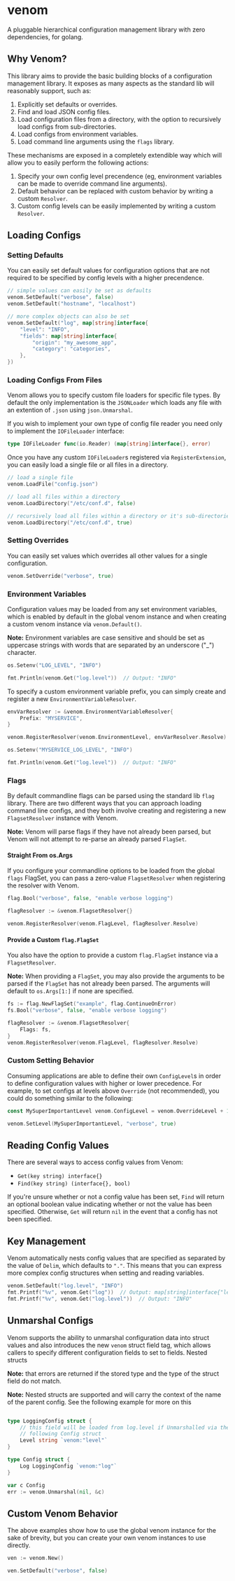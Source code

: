 # venom

A pluggable hierarchical configuration management library with zero
dependencies, for golang.

## Why Venom?

This library aims to provide the basic building blocks of a configuration
management library. It exposes as many aspects as the standard lib will
reasonably support, such as:

1. Explicitly set defaults or overrides.
1. Find and load JSON config files.
1. Load configuration files from a directory, with the option to recursively
   load configs from sub-directories.
1. Load configs from environment variables.
1. Load command line arguments using the `flags` library.

These mechanisms are exposed in a completely extendible way which will allow 
you to easily perform the following actions:

1. Specify your own config level precendence (eg, environment variables can be
   made to override command line arguments).
1. Default behavior can be replaced with custom behavior by writing a custom
   `Resolver`.
1. Custom config levels can be easily implemented by writing a custom `Resolver`.

## Loading Configs

### Setting Defaults

You can easily set default values for configuration options that are not 
required to be specified by config levels with a higher precendence.

```go
// simple values can easily be set as defaults
venom.SetDefault("verbose", false)
venom.SetDefault("hostname", "localhost")

// more complex objects can also be set
venom.SetDefault("log", map[string]interface{
    "level": "INFO",
    "fields": map[string]interface{
        "origin": "my_awesome_app", 
        "category": "categories",
    },
})
```

### Loading Configs From Files

Venom allows you to specify custom file loaders for specific file types. By
default the only implementation is the `JSONLoader` which loads any file with
an extention of `.json` using `json.Unmarshal`.

If you wish to implement your own type of config file reader you need only to
implement the `IOFileLoader` interface:

```go
type IOFileLoader func(io.Reader) (map[string]interface{}, error)
```

Once you have any custom `IOFileLoader`s registered via `RegisterExtension`,
you can easily load a single file or all files in a directory.

```go
// load a single file
venom.LoadFile("config.json")

// load all files within a directory
venom.LoadDirectory("/etc/conf.d", false)

// recursively load all files within a directory or it's sub-directories
venom.LoadDirectory("/etc/conf.d", true)
```

### Setting Overrides

You can easily set values which overrides all other values for a single 
configuration.

```go
venom.SetOverride("verbose", true)
```

### Environment Variables

Configuration values may be loaded from any set environment variables, which
is enabled by default in the global venom instance and when creating a custom
venom instance via `venom.Default()`. 

**Note:** Environment variables are case sensitive and should be set as 
uppercase strings with words that are separated by an underscore ("_") 
character.

```go
os.Setenv("LOG_LEVEL", "INFO")

fmt.Println(venom.Get("log.level"))  // Output: "INFO"
```

To specify a custom environment variable prefix, you can simply create and 
register a new `EnvironmentVariableResolver`.

```go
envVarResolver := &venom.EnvironmentVariableResolver{
    Prefix: "MYSERVICE",
}

venom.RegisterResolver(venom.EnvironmentLevel, envVarResolver.Resolve)

os.Setenv("MYSERVICE_LOG_LEVEL", "INFO")

fmt.Println(venom.Get("log.level"))  // Output: "INFO"
```

### Flags

By default commandline flags can be parsed using the standard lib `flag` 
library. There are two different ways that you can approach loading command 
line configs, and they both involve creating and registering a new 
`FlagsetResolver` instance with Venom.

**Note:** Venom will parse flags if they have not already been parsed, but 
Venom will not attempt to re-parse an already parsed `FlagSet`.

#### Straight From os.Args

If you configure your commandline options to be loaded from the global `flags`
FlagSet, you can pass a zero-value `FlagsetResolver` when registering the
resolver with Venom.

```go
flag.Bool("verbose", false, "enable verbose logging")

flagResolver := &venom.FlagsetResolver{}

venom.RegisterResolver(venom.FlagLevel, flagResolver.Resolve)
```

#### Provide a Custom `flag.FlagSet`

You also have the option to provide a custom `flag.FlagSet` instance via a
`FlagsetResolver`.

**Note:** When providing a `FlagSet`, you may also provide the arguments to be
parsed if the `FlagSet` has not already been parsed. The arguments will default
to `os.Args[1:]` if none are specified. 

```go
fs := flag.NewFlagSet("example", flag.ContinueOnError)
fs.Bool("verbose", false, "enable verbose logging")

flagResolver := &venom.FlagsetResolver{
    Flags: fs,
}
venom.RegisterResolver(venom.FlagLevel, flagResolver.Resolve)
```

### Custom Setting Behavior

Consuming applications are able to define their own `ConfigLevel`s in order to
define configuration values with higher or lower precedence. For example, to
set configs at levels above `Override` (not recommended), you could do 
something similar to the following:

```go
const MySuperImportantLevel venom.ConfigLevel = venom.OverrideLevel + 1

venom.SetLevel(MySuperImportantLevel, "verbose", true)
```

## Reading Config Values

There are several ways to access config values from Venom:

* `Get(key string) interface{}`
* `Find(key string) (interface{}, bool)`

If you're unsure whether or not a config value has been set, `Find` will return
an optional boolean value indicating whether or not the value has been 
specified. Otherwise, `Get` will return `nil` in the event that a config has not
been specified.

## Key Management

Venom automatically nests config values that are specified as separated by the
value of `Delim`, which defaults to `"."`. This means that you can express
more complex config structures when setting and reading variables.

```go
venom.SetDefault("log.level", "INFO")
fmt.Printf("%v", venom.Get("log"))  // Output: map[string]interface{"level": "INFO"}
fmt.Printf("%v", venom.Get("log.level"))  // Output: "INFO"
```

## Unmarshal Configs

Venom supports the ability to unmarshal configuration data into struct values
and also introduces the new `venom` struct field tag, which allows callers
to specify different configuration fields to set to fields. Nested structs

**Note:** that errors are returned if the stored type and the type of the struct 
field do not match.

**Note:** Nested structs are supported and will carry the context of the name
of the parent config. See the following example for more on this

```go

type LoggingConfig struct {
    // this field will be loaded from log.level if Unmarshalled via the 
    // following Config struct
    Level string `venom:"level"`
}

type Config struct {
    Log LoggingConfig `venom:"log"` 
}

var c Config
err := venom.Unmarshal(nil, &c)
```

## Custom Venom Behavior

The above examples show how to use the global venom instance for the sake of 
brevity, but you can create your own venom instances to use directly.

```go
ven := venom.New()

ven.SetDefault("verbose", false)
```
